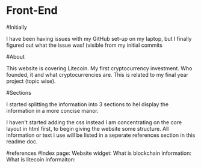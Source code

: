 # Front-End

#Initially

I have been having issues with my GitHub set-up on my laptop, but I finally figured out what the issue was! (visible from my initial commits

#About

This website is covering Litecoin. My first cryptocurrency investment. Who founded, it and what cryptocurrencies are. This is related to my final year project (topic wise).

#Sections

I started splitting the information into 3 sections to hel display the information in a more concise manor.

I haven't started adding the css instead I am concentrating on the core layout in html first, to begin giving the website some structure. All information or text i use will be listed in a seperate references section in this readme doc.

#references
#Index page:
Website widget:
What is blockchain information:
What is litecoin informaiton: